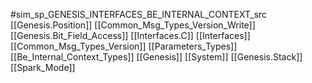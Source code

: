 #sim_sp_GENESIS_INTERFACES_BE_INTERNAL_CONTEXT_src
[[Genesis.Position]]
[[Common_Msg_Types_Version_Write]]
[[Genesis.Bit_Field_Access]]
[[Interfaces.C]]
[[Interfaces]]
[[Common_Msg_Types_Version]]
[[Parameters_Types]]
[[Be_Internal_Context_Types]]
[[Genesis]]
[[System]]
[[Genesis.Stack]]
[[Spark_Mode]]

